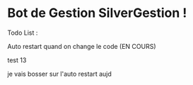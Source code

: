 # Bot de Gestion SilverGestion !

Todo List :

Auto restart quand on change le code (EN COURS)

test 13

je vais bosser sur l'auto restart aujd
